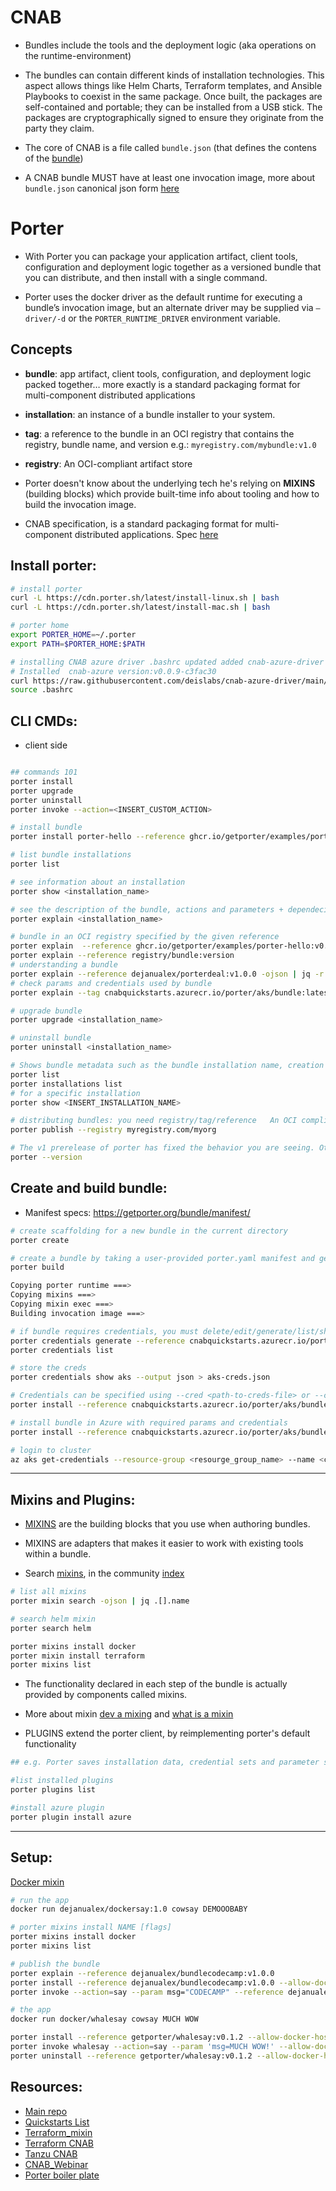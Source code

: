 # CNAB

* Bundles include the tools and the deployment logic (aka operations on the runtime-environment)
* The bundles can contain different kinds of installation technologies. This aspect allows things like Helm Charts, Terraform templates, and Ansible Playbooks to coexist in the same package. Once built, the packages are self-contained and portable; they can be installed from a USB stick. The packages are cryptographically signed to ensure they originate from the party they claim.

* The core of CNAB is a file called `bundle.json` (that defines the contens of the [bundle](https://learn.microsoft.com/en-us/dotnet/architecture/cloud-native/application-bundles))
* A CNAB bundle MUST have at least one invocation image, more about `bundle.json` canonical json form [here](https://github.com/cnabio/cnab-spec/blob/main/101-bundle-json.md)

# Porter

* With Porter you can package your application artifact, client tools, configuration and deployment logic together as a versioned bundle that you can distribute, and then install with a single command.

* Porter uses the docker driver as the default runtime for executing a bundle’s invocation image, but an alternate driver may be supplied via `–driver/-d` or the `PORTER_RUNTIME_DRIVER` environment variable. 

## Concepts

* **bundle**: app artifact, client tools, configuration, and deployment logic packed together… more exactly is a standard packaging format for multi-component distributed applications

* **installation**: an instance of a bundle installer to your system.

* **tag**: a reference to the bundle in an OCI registry that contains the registry, bundle name, and version e.g.: `myregistry.com/mybundle:v1.0`

* **registry**: An OCI-compliant artifact store

* Porter doesn't know about the underlying tech he's relying on **MIXINS** (building blocks) which provide built-time info about tooling and how to build the invocation image.

* CNAB specification, is a standard packaging format for multi-component distributed applications. Spec [here](https://github.com/cnabio/cnab-spec/blob/main/100-CNAB.md)

## Install porter:
```bash
# install porter
curl -L https://cdn.porter.sh/latest/install-linux.sh | bash
curl -L https://cdn.porter.sh/latest/install-mac.sh | bash

# porter home
export PORTER_HOME=~/.porter
export PATH=$PORTER_HOME:$PATH

# installing CNAB azure driver .bashrc updated added cnab-azure-driver dir to path
# Installed  cnab-azure version:v0.0.9-c3fac30
curl https://raw.githubusercontent.com/deislabs/cnab-azure-driver/main/install-in-azure-cloudshell.sh |/bin/bash
source .bashrc
```
## CLI CMDs:

* client side

```bash

## commands 101
porter install
porter upgrade
porter uninstall
porter invoke --action=<INSERT_CUSTOM_ACTION>

# install bundle
porter install porter-hello --reference ghcr.io/getporter/examples/porter-hello:v0.2.0

# list bundle installations
porter list

# see information about an installation
porter show <installation_name>

# see the description of the bundle, actions and parameters + dependecies and outputs of the bundle
porter explain <installation_name>

# bundle in an OCI registry specified by the given reference
porter explain  --reference ghcr.io/getporter/examples/porter-hello:v0.2.0
porter explain --reference registry/bundle:version
# understanding a bundle
porter explain --reference dejanualex/porterdeal:v1.0.0 -ojson | jq -r "{customActions}"
# check params and credentials used by bundle
porter explain --tag cnabquickstarts.azurecr.io/porter/aks/bundle:latest

# upgrade bundle
porter upgrade <installation_name>

# uninstall bundle
porter uninstall <installation_name>

# Shows bundle metadata such as the bundle installation name, creation and modification times, the last action and its status.
porter list
porter installations list
# for a specific installation
porter show <INSERT_INSTALLATION_NAME>

# distributing bundles: you need registry/tag/reference   An OCI compliant artifact store.
porter publish --registry myregistry.com/myorg

# The v1 prerelease of porter has fixed the behavior you are seeing. Otherwise if you are using v0.38 then you should expect to need two repositories per bundle (one for the bundle and one for the bundle’s container)
porter --version
```

## Create and build bundle:

* Manifest specs: https://getporter.org/bundle/manifest/

```bash
# create scaffolding for a new bundle in the current directory
porter create

# create a bundle by taking a user-provided porter.yaml manifest and generate a CNAB bundle.json (in a newly created dir ./cnab that stores all the information e.g. Dockerfile bundle.json) and then building the invocation image
porter build

Copying porter runtime ===>
Copying mixins ===>
Copying mixin exec ===>
Building invocation image ===>

# if bundle requires credentials, you must delete/edit/generate/list/show a credentials file with the required values.
porter credentials generate --reference cnabquickstarts.azurecr.io/porter/aks/bundle:latest
porter credentials list

# store the creds
porter credentials show aks --output json > aks-creds.json

# Credentials can be specified using --cred <path-to-creds-file> or --cred <credentials_set_name>
porter install --reference cnabquickstarts.azurecr.io/porter/aks/bundle:latest -c ./aks-creds.json

# install bundle in Azure with required params and credentials
porter install --reference cnabquickstarts.azurecr.io/porter/aks/bundle:latest -c aks --param azure_location=westeurope --param cluster_name=democluster --param kubernetes_version=1.21.9 --param node_count=2 --param node_vm_size=standard_d2as_v5 --param porter-debug=false --param resource_group=demorg --param vm_set_type=VirtualMachineScaleSets -d azure

# login to cluster
az aks get-credentials --resource-group <resourge_group_name> --name <cluster-name>

```
---

## Mixins and Plugins:

* [MIXINS](https://porter.sh/mixins/) are the building blocks that you use when authoring bundles.
* MIXINS are adapters that makes it easier to work with existing tools within a bundle.

* Search [mixins](https://porter.sh/mixins/), in the community [index](https://cdn.porter.sh/mixins/index.json )
```bash
# list all mixins
porter mixin search -ojson | jq .[].name

# search helm mixin
porter search helm
```

```bash
porter mixins install docker
porter mixin install terraform
porter mixins list
```
* The functionality declared in each step of the bundle is actually provided by components called mixins.
* More about mixin [dev a mixing](https://porter.sh/docs/development/dev-a-mixin/) and [what is a mixin](https://porter.sh/docs/how-to-guides/work-with-mixins/#what-is-a-mixin)

* PLUGINS extend the porter client, by reimplementing porter's default functionality 
```bash
## e.g. Porter saves installation data, credential sets and parameter sets using the local filesystem to ~/.porter by default. A plugin can change that behavior to save them to cloud storage instead

#list installed plugins 
porter plugins list

#install azure plugin
porter plugin install azure
```
---
## Setup:

[Docker mixin](https://porter.sh/examples/docker/)

```bash
# run the app
docker run dejanualex/dockersay:1.0 cowsay DEMOOOBABY
```

```bash
# porter mixins install NAME [flags]
porter mixins install docker
porter mixins list

# publish the bundle
porter explain --reference dejanualex/bundlecodecamp:v1.0.0
porter install --reference dejanualex/bundlecodecamp:v1.0.0 --allow-docker-host-access
porter invoke --action=say --param msg="CODECAMP" --reference dejanualex/bundlecodecamp:v1.0.0 --allow-docker-host-access

# the app
docker run docker/whalesay cowsay MUCH WOW

porter install --reference getporter/whalesay:v0.1.2 --allow-docker-host-access
porter invoke whalesay --action=say --param 'msg=MUCH WOW!' --allow-docker-host-access
porter uninstall --reference getporter/whalesay:v0.1.2 --allow-docker-host-access
```

##  Resources:

- [Main repo](https://github.com/Azure/azure-cnab-quickstarts)
- [Quickstarts List](https://github.com/Azure/azure-cnab-quickstarts/blob/main/porter/TOC.md)
- [Terraform_mixin](https://porter.sh/mixins/terraform/)
- [Terraform CNAB](https://www.youtube.com/watch?v=LxRvKg3egPc)
- [Tanzu CNAB](https://tanzu.vmware.com/content/blog/cloud-native-application-bundles-a-simple-way-to-install-software-on-kubernetes-or-any-other-runtime)
- [CNAB_Webinar](https://www.youtube.com/watch?v=1FGMrv_xfqY&t=8s)
- [Porter boiler plate](https://github.com/getporter/examples/)

